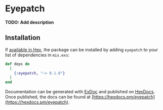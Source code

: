 # Eyepatch

**TODO: Add description**

## Installation

If [available in Hex](https://hex.pm/docs/publish), the package can be installed
by adding `eyepatch` to your list of dependencies in `mix.exs`:

```elixir
def deps do
  [
    {:eyepatch, "~> 0.1.0"}
  ]
end
```

Documentation can be generated with [ExDoc](https://github.com/elixir-lang/ex_doc)
and published on [HexDocs](https://hexdocs.pm). Once published, the docs can
be found at [https://hexdocs.pm/eyepatch](https://hexdocs.pm/eyepatch).

